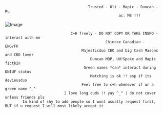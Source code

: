                                           Trusted - Oli - Mapic - Duncan - Ru
                                                        ac: ME !!!
                                                     
![Image](https://github.com/user-attachments/assets/bcb16337-547e-420b-82c3-cc2996bc59d9)

                                  C+H freely - DO NOT COPY OR TAKE INSPO - interact with me 
                                                  Chinese Canadian - ENG/FR
                                       Majesticduo CEO and big Cash Masons and CBD lover
                                           Duncan MDP, UU!Spoke and Mapic fictkin 
                                        Green names *can* interact during DNIUF status 
                                           Matching is ok !! esp if its deviousduo
                                       Feel free to c+h whenever if ur a green name ^_^
                               I love long cuds !! yay ^_^ | do not cover unless friends pls
            Im kind of shy to add people so I wont usually request first, BUT if u request I will most likely accept it
        
 
